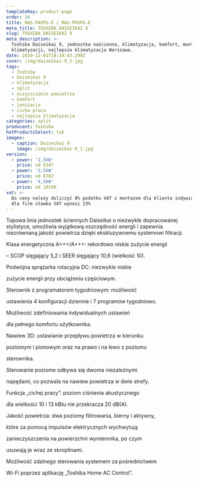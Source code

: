```yaml
---
templateKey: product-page
order: 34
title: RAS-PAVPG-E / RAS-PKVPG-E
meta_title: TOSHIBA DAISEIKAI 9
slug: TOSHIBA DAISEIKAI 9
meta_description: >-
  Toshiba Daiseikai 9, jednostka naścienna, klimatyzacja, komfort, montaż
  klimatyzacji, najlepsza klimatyzacja Warszawa.
date: 2019-12-01T18:19:43.298Z
cover: /img/daiseikai-9_2.jpg
tags:
  - Toshiba
  - Daiseikai 9
  - klimatyzacja
  - split
  - oczyszczanie powietrza
  - komfort
  - jonizacja
  - cicha praca
  - najlepsza klimatyzacja
categories: split
producent: Toshiba
hotProductsSelect: tak
images:
  - caption: Daiseikai 9
    image: /img/daiseikai-9_1.jpg
version:
  - power: '2,5kW'
    price: od 8347
  - power: '3,5kW'
    price: od 8782
  - power: '4,5kW'
    price: od 10100
vat: >-
  Do ceny należy doliczyć 8% podatku VAT z montażem dla klienta indywidualnego,
  dla firm stawka VAT wynosi 23%
---
```

Topowa linia jednostek ściennych Daiseikai o niezwykle dopracowanej stylistyce, umożliwia wyjątkową oszczędność energii i zapewnia niezrównaną jakość powietrza dzięki ekskluzywnemu systemowi filtracji.





Klasa energetyczna A+++/A+++: rekordowo niskie zużycie energii

– SCOP sięgający 5,2 i SEER sięgający 10,6 (wielkość 10).

Podwójna sprężarka rotacyjna DC: niezwykle niskie

zużycie energii przy obciążeniu częściowym.

Sterownik z programatorem tygodniowym: możliwość

ustawienia 4 konfiguracji dziennie i 7 programów tygodniowo.

Możliwość zdefiniowania indywidualnych ustawień

dla pełnego komfortu użytkownika.

Nawiew 3D: ustawianie przepływu powietrza w kierunku

poziomym i pionowym oraz na prawo i na lewo z poziomu

sterownika.

Sterowanie poziome odbywa się dwoma niezależnymi

napędami, co pozwala na nawiew powietrza w dwie strefy.

Funkcja „cichej pracy”: poziom ciśnienia akustycznego

dla wielkości 10 i 13 kBtu nie przekracza 20 dB(A).

Jakość powietrza: dwa poziomy filtrowania, bierny i aktywny,

które za pomocą impulsów elektrycznych wychwytują

zanieczyszczenia na powierzchni wymiennika, po czym

usuwają je wraz ze skroplinami.

Możliwość zdalnego sterowania systemem za pośrednictwem

Wi-Fi poprzez aplikację „Toshiba Home AC Control”.
